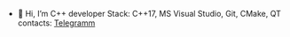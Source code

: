 - 👋 Hi, I’m C++ developer
Stack: C++17, MS Visual Studio, Git, CMake, QT
contacts:
[Telegramm](t.me/Ilya_Ivanov48)


